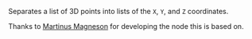 Separates a list of 3D points into lists of the `X`, `Y`, and `Z` coordinates.

Thanks to [Martinus Magneson](https://vuo.org/user/3272) for developing the node this is based on.
